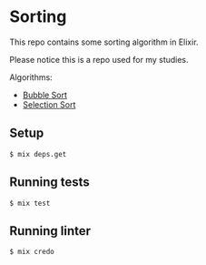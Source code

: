 # Sorting

This repo contains some sorting algorithm in Elixir.

Please notice this is a repo used for my studies.

Algorithms:

* [Bubble Sort](https://github.com/mfbmina/sorting/blob/master/lib/bubble_sort.ex)
* [Selection Sort](https://github.com/mfbmina/sorting/blob/master/lib/selection_sort.ex)

## Setup

`$ mix deps.get`

## Running tests

`$ mix test`

## Running linter

`$ mix credo`

